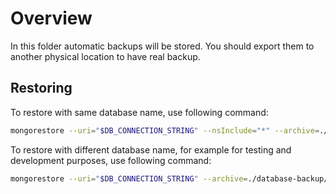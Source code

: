 # Overview

In this folder automatic backups will be stored. You should export them to another physical location to have real backup.

## Restoring

To restore with same database name, use following command:

```bash
mongorestore --uri="$DB_CONNECTION_STRING" --nsInclude="*" --archive=./database-backup/backup-mongodump-2023-11-1.tar.gz
```

To restore with different database name, for example for testing and development purposes, use following command:

```bash
mongorestore --uri="$DB_CONNECTION_STRING" --archive=./database-backup/backup-mongodump-2023-11-1.tar.gz --drop --nsInclude="*" --nsFrom="sbf.*" --nsTo="sbf-dev.*"
```
